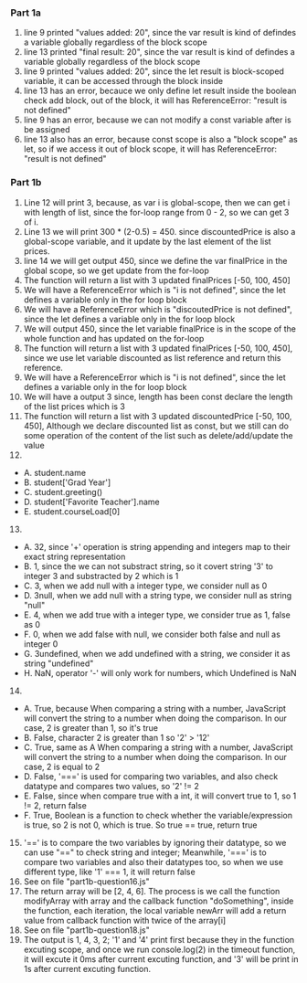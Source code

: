 ### Part 1a
1. line 9 printed "values added: 20", since the var result is kind of defindes a variable globally regardless of the block scope
2. line 13 printed "final result: 20", since the var result is kind of defindes a variable globally regardless of the block scope
3. line 9 printed "values added: 20", since the let result is block-scoped variable, it can be accessed through the block inside
4. line 13 has an error, becauce we only define let result inside the boolean check add block, out of the block, it will has ReferenceError: "result is not defined"
5. line 9 has an error, because we can not modify a const variable after is be assigned
6. line 13 also has an error, because const scope is also a "block scope" as let, so if we access it out of block scope, it will has ReferenceError: "result is not defined"
### Part 1b
1. Line 12 will print 3, because, as var i is global-scope, then we can get i with length of list, since the for-loop range from 0 - 2, so we can get 3 of i.
2. Line 13 we will print 300 * (2-0.5) = 450. since discountedPrice is also a global-scope variable, and it update by the last element of the list prices.
3. line 14 we will get output 450, since we define the var finalPrice in the global scope, so we get update from the for-loop
4. The function will return a list with 3 updated finalPrices [-50, 100, 450]
5. We will have a ReferenceError which is "i is not defined", since the let defines a variable only in the for loop block
6. We will have a ReferenceError which is "discoutedPrice is not defined", since the let defines a variable only in the for loop block
7. We will output 450, since the let variable finalPrice is in the scope of the whole function and has updated on the for-loop
8. The function will return a list with 3 updated finalPrices [-50, 100, 450], since we use let variable discounted as list reference and return this reference.
9. We will have a ReferenceError which is "i is not defined", since the let defines a variable only in the for loop block
10. We will have a output 3 since, length has been const declare the length of the list prices which is 3
11. The function will return a list with 3 updated discountedPrice [-50, 100, 450], Although we declare discounted list as const, but we still can do some operation of the content of the list such as delete/add/update the value
12. 
 - A. student.name
 - B. student['Grad Year']
 - C. student.greeting()
 - D. student['Favorite Teacher'].name
 - E. student.courseLoad[0]
13. 
 - A. 32, since '+' operation is string appending and integers map to their exact string representation 
 - B. 1,  since the we can not substract string, so it covert string '3' to integer 3 and substracted by 2 which is 1
 - C. 3, when we add null with a integer type, we consider null as 0
 - D. 3null, when we add null with a string type, we consider null as string "null"
 - E. 4, when we add true with a integer type, we consider true as 1, false as 0
 - F. 0, when we add false with null, we consider both false and null as integer 0
 - G. 3undefined, when we add undefined with a string, we consider it as string "undefined"
 - H. NaN, operator '-' will only work for numbers, which Undefined is NaN
14.
 - A. True, because When comparing a string with a number, JavaScript will convert the string to a number when doing the comparison.  In our case, 2 is greater than 1, so it's true
 - B. False, character 2 is greater than 1 so '2' > '12'
 - C. True, same as A When comparing a string with a number, JavaScript will convert the string to a number when doing the comparison.  In our case, 2 is equal to 2
 - D. False, '===' is used for comparing two variables, and also check datatype and compares two values, so '2' != 2
 - E. False, since when compare true with a int, it will convert true to 1, so 1 != 2, return false
 - F. True, Boolean is a function to check whether the variable/expression is true, so 2 is not 0, which is true. So true == true, return true
15.  '==' is to compare the two variables by ignoring their datatype, so we can use "==" to check string and integer; Meanwhile, '===' is to compare two variables and also their datatypes too, so when we use different type, like '1' === 1, it will return false
16.  See on file "part1b-question16.js"
17.  The return array will be [2, 4, 6]. The process is we call the function modifyArray with array and the callback function "doSomething", inside the function, each iteration, the local variable newArr will add a return value from callback function with twice of the array[i]
18. See on file "part1b-question18.js"
19. The output is 1, 4, 3, 2; '1' and '4' print first because they in the function excuting scope, and once we run console.log(2) in the timeout function, it will excute it 0ms after current excuting function, and '3' will be print in 1s after current excuting function.